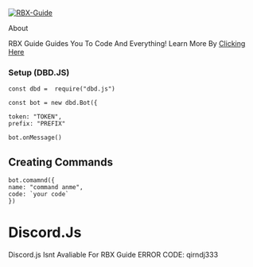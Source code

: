 <br />
    <p>
    <a href="https"://sites.google.com/view/rbxdevs><img src="https://cdn.discordapp.com/attachments/768394610548146189/810778835771064320/20210215_1027232.png" alt="RBX-Guide" /></a>
  </p
   # RBX Guide


### About

RBX Guide Guides You To Code And Everything! Learn More By [Clicking Here](https://sites.google.com/view/javascript-learn2/Learn-More)




### Setup (DBD.JS)


```
const dbd =  require("dbd.js")

const bot = new dbd.Bot({

token: "TOKEN",
prefix: "PREFIX"

bot.onMessage()
```

## Creating Commands
```
bot.comamnd({ 
name: "command anme",
code: `your code`
})
```


# Discord.Js

Discord.js Isnt Avaliable For RBX Guide ERROR CODE: qirndj333
